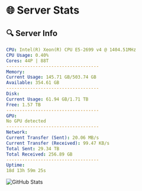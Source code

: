 # 🌐 Server Stats
## 🔍 Server Info
```yaml
CPU: Intel(R) Xeon(R) CPU E5-2699 v4 @ 1404.51MHz
CPU Usage: 0.40%
Cores: 44P | 88T
-----------------------------------
Memory:
Current Usage: 145.71 GB/503.74 GB
Available: 354.61 GB
-----------------------------------
Disk:
Current Usage: 61.94 GB/1.71 TB
Free: 1.57 TB
-----------------------------------
GPU:
No GPU detected
-----------------------------------
Network:
Current Transfer (Sent): 20.06 MB/s
Current Transfer (Received): 99.47 KB/s
Total Sent: 29.34 TB
Total Received: 256.89 GB
-----------------------------------
Uptime:
18d 13h 59m 25s
```
![GitHub Stats](https://img.shields.io/badge/Updated-2025-03-26_11:22:14-blue)